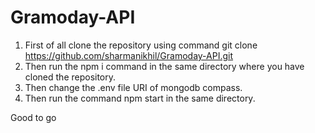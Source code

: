 # Gramoday-API

1. First of all clone the repository using command git clone https://github.com/sharmanikhil/Gramoday-API.git
2. Then run the npm i command in the same directory where you have cloned the repository.
3. Then change the .env file URI of mongodb compass.
4. Then run the command npm start in the same directory.


Good to go
